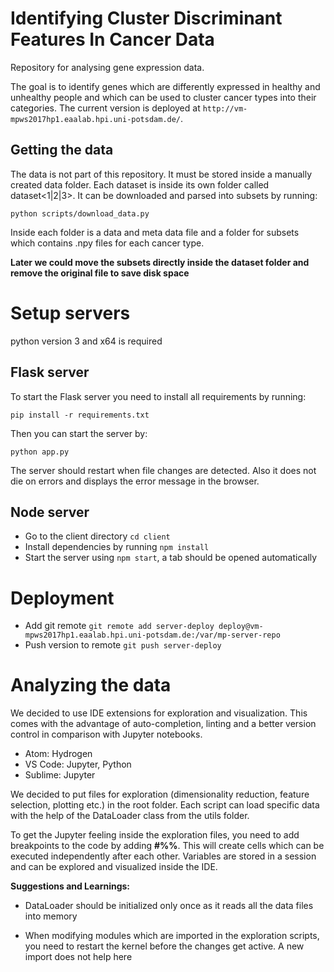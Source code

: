 # Identifying Cluster Discriminant Features In Cancer Data

Repository for analysing gene expression data.

The goal is to identify genes which are differently expressed in healthy and unhealthy people and
which can be used to cluster cancer types into their categories. The current version is deployed at `http://vm-mpws2017hp1.eaalab.hpi.uni-potsdam.de/`.

## Getting the data

The data is not part of this repository. It must be stored inside a manually created data folder.
Each dataset is inside its own folder called dataset<1|2|3>.
It can be downloaded and parsed into subsets by running:

```
python scripts/download_data.py
```

Inside each folder is a data and meta data file and a folder for subsets which contains .npy files for each cancer type.

**Later we could move the subsets directly inside the dataset folder and remove the original file to save disk space**

# Setup servers

python version 3 and x64 is required

## Flask server

To start the Flask server you need to install all requirements by running:

```
pip install -r requirements.txt
```

Then you can start the server by:

```
python app.py
```

The server should restart when file changes are detected. Also it does not die on errors and displays the error message in the browser.

## Node server

* Go to the client directory `cd client`
* Install dependencies by running `npm install`
* Start the server using `npm start`, a tab should be opened automatically

# Deployment

* Add git remote `git remote add server-deploy deploy@vm-mpws2017hp1.eaalab.hpi.uni-potsdam.de:/var/mp-server-repo`
* Push version to remote `git push server-deploy`

# Analyzing the data

We decided to use IDE extensions for exploration and visualization.
This comes with the advantage of auto-completion, linting and a better version control in comparison with Jupyter notebooks.

* Atom: Hydrogen
* VS Code: Jupyter, Python
* Sublime: Jupyter

We decided to put files for exploration (dimensionality reduction, feature selection, plotting etc.) in the root folder.
Each script can load specific data with the help of the DataLoader class from the utils folder.

To get the Jupyter feeling inside the exploration files, you need to add breakpoints to the code by adding **#%%**.
This will create cells which can be executed independently after each other. Variables are stored in a session and can be explored and visualized inside the IDE.

**Suggestions and Learnings:**

* DataLoader should be initialized only once as it reads all the data files into memory

* When modifying modules which are imported in the exploration scripts, you need to restart the kernel before the changes get active. A new import does not help here
